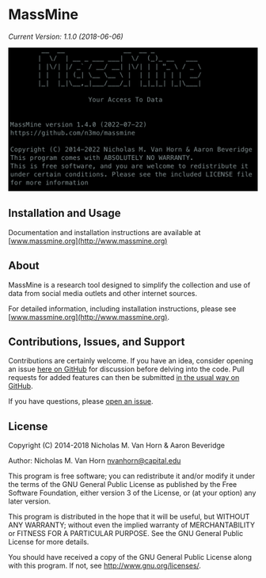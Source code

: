 # MassMine

*Current Version: 1.1.0 (2018-06-06)*

![Splash Screen](https://github.com/n3mo/massmine/raw/master/img/splash.png)

## Installation and Usage
Documentation and installation instructions are available at [www.massmine.org](http://www.massmine.org)

## About
MassMine is a research tool designed to simplify the collection and use of data from social media outlets and other internet sources.

For detailed information, including installation instructions, please see [www.massmine.org](http://www.massmine.org).

## Contributions, Issues, and Support
Contributions are certainly welcome. If you have an idea, consider opening an issue [here on GitHub](https://github.com/n3mo/massmine/issues) for discussion before delving into the code. Pull requests for added features can then be submitted [in the usual way on GitHub](https://github.com/n3mo/massmine/pulls).

If you have questions, please [open an issue](https://github.com/n3mo/massmine/issues).

## License

Copyright (C) 2014-2018 Nicholas M. Van Horn & Aaron Beveridge

Author: Nicholas M. Van Horn <nvanhorn@capital.edu>

This program is free software; you can redistribute it and/or modify
it under the terms of the GNU General Public License as published by
the Free Software Foundation, either version 3 of the License, or
(at your option) any later version.

This program is distributed in the hope that it will be useful,
but WITHOUT ANY WARRANTY; without even the implied warranty of
MERCHANTABILITY or FITNESS FOR A PARTICULAR PURPOSE.  See the
GNU General Public License for more details.

You should have received a copy of the GNU General Public License
along with this program.  If not, see <http://www.gnu.org/licenses/>.
